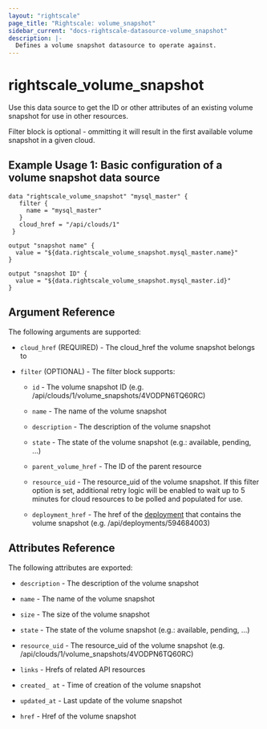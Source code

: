 ```yaml
---
layout: "rightscale"
page_title: "Rightscale: volume_snapshot"
sidebar_current: "docs-rightscale-datasource-volume_snapshot"
description: |-
  Defines a volume snapshot datasource to operate against.
---
```


# rightscale_volume_snapshot

Use this data source to get the ID or other attributes of an existing volume snapshot for use in other resources.

Filter block is optional - ommitting it will result in the first available volume snapshot in a given cloud.

## Example Usage 1: Basic configuration of a volume snapshot data source

```hcl
data "rightscale_volume_snapshot" "mysql_master" {
   filter {
     name = "mysql_master"
   }
   cloud_href = "/api/clouds/1"
 }

output "snapshot name" {
  value = "${data.rightscale_volume_snapshot.mysql_master.name}"
}

output "snapshot ID" {
  value = "${data.rightscale_volume_snapshot.mysql_master.id}"
}
```

## Argument Reference

The following arguments are supported:

* `cloud_href` (REQUIRED) - The cloud_href the volume snapshot belongs to

* `filter` (OPTIONAL) - The filter block supports:

  * `id` - The volume snapshot ID (e.g. /api/clouds/1/volume_snapshots/4VODPN6TQ60RC)

  * `name` - The name of the volume snapshot

  * `description` - The description of the volume snapshot

  * `state` - The state of the volume snapshot (e.g.: available, pending, ...)

  * `parent_volume_href` - The ID of the parent resource

  * `resource_uid` - The resource_uid of the volume snapshot.  If this filter option is set, additional retry logic will be enabled to wait up to 5 minutes for cloud resources to be polled and populated for use.

  * `deployment_href` - The href of the [deployment](http://docs.rightscale.com/cm/dashboard/manage/deployments/) that contains the volume snapshot (e.g. /api/deployments/594684003)

## Attributes Reference

The following attributes are exported:

* `description` - The description of the volume snapshot

* `name` - The name of the volume snapshot

* `size` - The size of the volume snapshot

* `state` - The state of the volume snapshot (e.g.: available, pending, ...)

* `resource_uid` - The resource_uid of the volume snapshot (e.g. /api/clouds/1/volume_snapshots/4VODPN6TQ60RC)

* `links` - Hrefs of related API resources

* `created_ at` - Time of creation of the volume snapshot

* `updated_at` - Last update of the volume snapshot

* `href` - Href of the volume snapshot